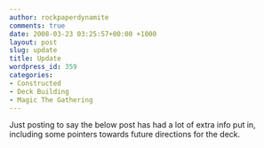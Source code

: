 ```yaml
---
author: rockpaperdynamite
comments: true
date: 2008-03-23 03:25:57+00:00 +1000
layout: post
slug: update
title: Update
wordpress_id: 359
categories:
- Constructed
- Deck Building
- Magic The Gathering
---
```


Just posting to say the below post has had a lot of extra info put in, including some pointers towards future directions for the deck.
